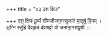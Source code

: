 +++
title = "०३ दश क्षिपः"

+++
दश॒ क्षिपः॑ पू॒र्व्यं सी॑मजीजन॒न्त्सुजा॑तं मा॒तृषु॑ प्रि॒यम् ।  
अ॒ग्निं स्तु॑हि दैववा॒तं दे॑वश्रवो॒ यो जना॑ना॒मस॑द्व॒शी ॥